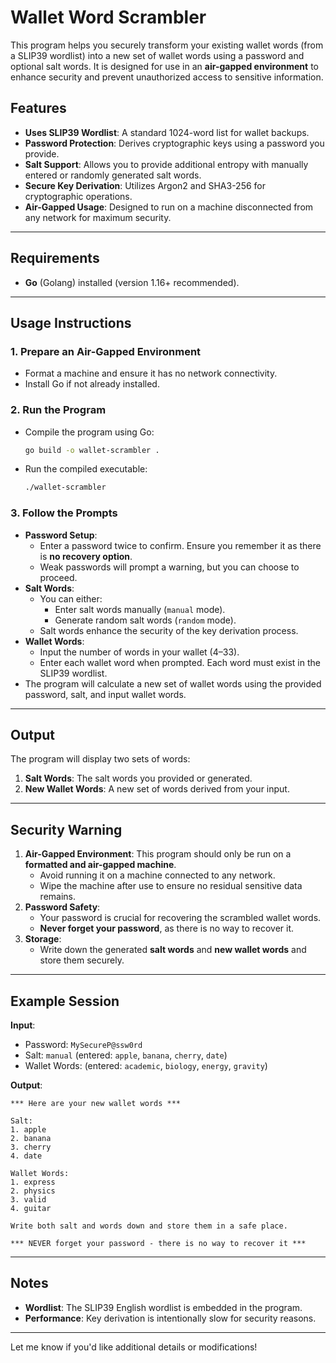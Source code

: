 # Wallet Word Scrambler

This program helps you securely transform your existing wallet words (from a SLIP39 wordlist) into a new set of wallet words using a password and optional salt words. It is designed for use in an **air-gapped environment** to enhance security and prevent unauthorized access to sensitive information.

## Features

- **Uses SLIP39 Wordlist**: A standard 1024-word list for wallet backups.
- **Password Protection**: Derives cryptographic keys using a password you provide.
- **Salt Support**: Allows you to provide additional entropy with manually entered or randomly generated salt words.
- **Secure Key Derivation**: Utilizes Argon2 and SHA3-256 for cryptographic operations.
- **Air-Gapped Usage**: Designed to run on a machine disconnected from any network for maximum security.

---

## Requirements

- **Go** (Golang) installed (version 1.16+ recommended).

---

## Usage Instructions

### 1. **Prepare an Air-Gapped Environment**
   - Format a machine and ensure it has no network connectivity.
   - Install Go if not already installed.

### 2. **Run the Program**
   - Compile the program using Go:
     ```bash
     go build -o wallet-scrambler .
     ```
   - Run the compiled executable:
     ```bash
     ./wallet-scrambler
     ```

### 3. **Follow the Prompts**
   - **Password Setup**:
     - Enter a password twice to confirm. Ensure you remember it as there is **no recovery option**.
     - Weak passwords will prompt a warning, but you can choose to proceed.
   - **Salt Words**:
     - You can either:
       - Enter salt words manually (`manual` mode).
       - Generate random salt words (`random` mode).
     - Salt words enhance the security of the key derivation process.
   - **Wallet Words**:
     - Input the number of words in your wallet (4–33).
     - Enter each wallet word when prompted. Each word must exist in the SLIP39 wordlist.
   - The program will calculate a new set of wallet words using the provided password, salt, and input wallet words.

---

## Output

The program will display two sets of words:

1. **Salt Words**: The salt words you provided or generated.
2. **New Wallet Words**: A new set of words derived from your input.

---

## Security Warning

1. **Air-Gapped Environment**: This program should only be run on a **formatted and air-gapped machine**.
   - Avoid running it on a machine connected to any network.
   - Wipe the machine after use to ensure no residual sensitive data remains.
2. **Password Safety**:
   - Your password is crucial for recovering the scrambled wallet words.
   - **Never forget your password**, as there is no way to recover it.
3. **Storage**:
   - Write down the generated **salt words** and **new wallet words** and store them securely.

---

## Example Session

**Input**:
- Password: `MySecureP@ssw0rd`
- Salt: `manual` (entered: `apple`, `banana`, `cherry`, `date`)
- Wallet Words: (entered: `academic`, `biology`, `energy`, `gravity`)

**Output**:
```plaintext
*** Here are your new wallet words ***

Salt:
1. apple
2. banana
3. cherry
4. date

Wallet Words:
1. express
2. physics
3. valid
4. guitar

Write both salt and words down and store them in a safe place.

*** NEVER forget your password - there is no way to recover it ***
```

---

## Notes

- **Wordlist**: The SLIP39 English wordlist is embedded in the program.
- **Performance**: Key derivation is intentionally slow for security reasons.

---

Let me know if you'd like additional details or modifications!
